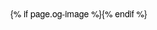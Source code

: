 <!doctype html>
<html>
<head>
<meta charset="utf-8">
<title>{{ page.title }}</title>
<link rel="icon" href="/favicon.ico" />
<link rel="alternate" type="application/atom+xml" title="RSS Feed for client9.com"  href="/atom.xml" />
<meta property="og:site_name" content="client9" />
<meta property="og:type" content="article" />
<meta property="og:url" content="http://www.client9.com{{ page.id }}/" />
<meta property="og:title" content="{{ page.title }}" />
<meta property="og:description" content="{{ page.summary }}" />
{% if page.og-image %}<meta property="og:image" content="http://www.client9.com{{ page.og-image }}" />{% endif %}
<meta name="twitter:card" content="summary">
<meta name="twitter:creator" content="@ngalbreath" />
<style>
body { color: #000;  font-family: proxima-nova, proxima-nova-1, proxima-nova-2, HelveticaNeue, 'Helvetica Neue', Helvetica, Arial, sans-serif; }

body { color: #000; font-family: georgia, "times new roman", times, serif; }


a {text-decoration: none; color: black }
a:active { text-decoration: underline }
a:hover { text-decoration: underline }

h1 { margin-top: 0px; margin-bottom: 0px; }
blockquote { font-size: small; }

.date {
 margin-top: 0px;
 margin-bottom: 0px;
 font-size:small;
 color:grey;
 font-family: arial
}
#page { width: 900px; margin-left:auto; margin-right:auto; padding-left:5pm; padding-right: 5px; }
#left { float: left; width: 590px; padding-right: 5px; }
#right { float: left;width: 290px; padding-left: 5px;}
#footer { clear: both; }
#footer ul { margin: 0; text-align:center;}
#footer ul li {display: inline }
#disqus_thread { margin:10px; padding: 10px}


#header { margin: 0px; }
#header h1 { float:left; font-size: 300%; margin: 0px }
#header ul { float: left; margin: 0; padding: 0px}
#header ul li { display: inline; float: left;
  margin-left: 0px; margin-right: 5px; padding: 0px}

#post a { text-transform: underline; color: #004276; }

.readmore {text-transform: uppercase; font-size: x-small; font-family: arial; color: #004276; }

#post-pagination { font-family: arial; text-transform: uppercase; margin-bottom: 30px; font-size:small}

.previous { display: inline; float:left; margin-top: 0px; margin-left: 20px }
.next  { display: inline; float:right; margin-top: 0px; margin-right: 20px; }
.disabled   { color: #AAA; }
.pagination { margin-bottom: 20px; }

#mc_embed_signup{background:#fff; clear:left; font:14px Helvetica,Arial,sans-serif; }
</style>
<script type="text/javascript">

  var _gaq = _gaq || [];
  _gaq.push(['_setAccount', 'UA-33553605-1']);
  _gaq.push(['_trackPageview']);

  (function() {
    var ga = document.createElement('script'); ga.type = 'text/javascript'; ga.async = true;
    ga.src = ('https:' == document.location.protocol ? 'https://ssl' : 'http://www') + '.google-analytics.com/ga.js';
    var s = document.getElementsByTagName('script')[0]; s.parentNode.insertBefore(ga, s);
  })();
</script>
</head>
<body>
<div id="page">

